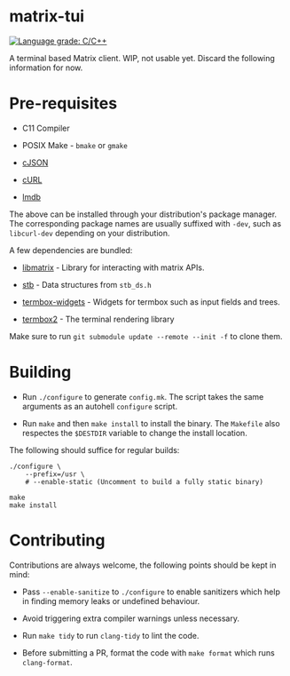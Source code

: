 # matrix-tui

[![Language grade: C/C++](https://img.shields.io/lgtm/grade/cpp/g/git-bruh/matrix-tui.svg?logo=lgtm&logoWidth=18)](https://lgtm.com/projects/g/git-bruh/matrix-tui/context:cpp)

A terminal based Matrix client. WIP, not usable yet. Discard the following information for now.

# Pre-requisites

* C11 Compiler

* POSIX Make - `bmake` or `gmake`

* [cJSON](https://github.com/DaveGamble/cJSON)

* [cURL](https://github.com/curl/curl)

* [lmdb](https://github.com/LMDB/lmdb)

The above can be installed through your distribution's package manager. The corresponding package names are usually suffixed with `-dev`, such as `libcurl-dev` depending on your distribution.

A few dependencies are bundled:

* [libmatrix](https://github.com/git-bruh/libmatrix) - Library for interacting with matrix APIs.

* [stb](https://github.com/nothings/stb) - Data structures from `stb_ds.h`

* [termbox-widgets](https://github.com/git-bruh/termbox-widgets) - Widgets for termbox such as input fields and trees.

* [termbox2](https://github.com/termbox/termbox2) - The terminal rendering library


Make sure to run `git submodule update --remote --init -f` to clone them.

# Building

* Run `./configure` to generate `config.mk`. The script takes the same arguments as an autohell `configure` script.

* Run `make` and then `make install` to install the binary. The `Makefile` also respectes the `$DESTDIR` variable to change the install location.

The following should suffice for regular builds:

```
./configure \
	--prefix=/usr \
	# --enable-static (Uncomment to build a fully static binary)

make
make install
```

# Contributing

Contributions are always welcome, the following points should be kept in mind:

* Pass `--enable-sanitize` to `./configure` to enable sanitizers which help in finding memory leaks or undefined behaviour.

* Avoid triggering extra compiler warnings unless necessary.

* Run `make tidy` to run `clang-tidy` to lint the code.

* Before submitting a PR, format the code with `make format` which runs `clang-format`.
